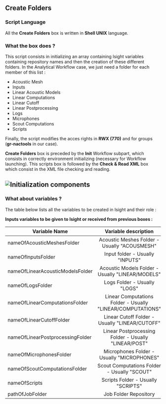 ## Create Folders
### Script Language

All the __Create Folders__ box is written in __Shell UNIX__ language.
### What the box does ?

This script consists in initializing an array containing Isight variables containing repository names and then the creation of these different folders. In the Analytical Workflow case, we just need a folder for each member of this list :

- Acoustic Mesh
- Inputs
- Linear Acoustic Models
- Linear Computations
- Linear Cutoff
- Linear Postprocessing
- Logs
- Microphones
- Scout Computations
- Scripts

Finally, the script modifies the acces rights in __RWX (770)__ and for groups (__gr-nactools__ in our case).

__Create Folders__ box is preceded by the __Init__ Workflow subpart, which consists in correctly environment initializing (necessary for Workflow launching). This scripts box is followed by the __Check & Read XML__ box which consist in the XML file checking and reading.

![Initialization components](https://user-images.githubusercontent.com/45098441/72733876-0e0d2900-3b99-11ea-8aef-c4e3a3eb80dd.jpeg)
----------------------------

### What about variables ?

The table below lists all the variables to be created in Isight and their role :

__Inputs variables to be given to Isight or received from previous boxes :__  

| Variable Name | Variable description | Type | Input | Output |
| ------ | :------------: | :------: | :------: |  :------: |
| nameOfAcousticMeshesFolder | Acoustic Meshes Folder - Usually "ACOUSMESH" | STRING | X | - |
| nameOfInputsFolder | Input folder - Usually "INPUTS" | STRING | X | - |
| nameOfLinearAcousticModelsFolder | Acoustic Models Folder - Usually "LINEAR/MODELS" | STRING | X | - |
| nameOfLogsFolder | Logs Folder - Usually "LOGS" | STRING | X | - |
| nameOfLinearComputationsFolder | Linear Computations Folder - Usually "LINEAR/COMPUTATIONS" | STRING | X | - |
| nameOfLinearCutoffFolder | Linear Cutoff Folder - Usually "LINEAR/CUTOFF" | STRING | X | - |
| nameOfLinearPostprocessingFolder | Linear Postprocessing Folder - Usually "LINEAR/POST" | STRING | X | - |
| nameOfMicrophonesFolder | Microphones Folder - Usually "MICROPHONES" | STRING | X | - |
| nameOfScoutComputationsFolder | Scout Computations Folder - Usually "SCOUT" | STRING | X | - |
| nameOfScripts | Scripts Folder - Usually "SCRIPTS" | STRING | X | - |
| pathOfJobFolder | Job Folder Repository | STRING | X | - |
